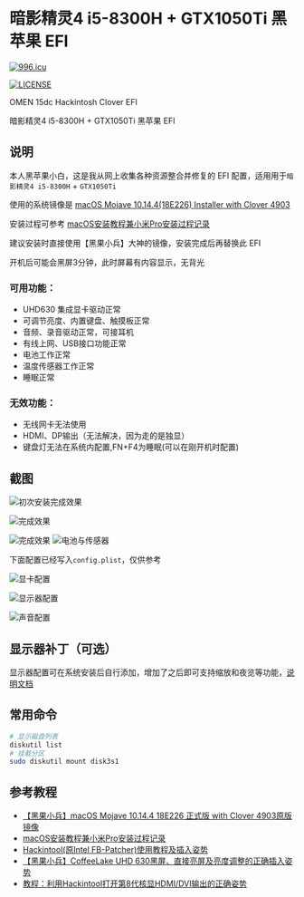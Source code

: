 # 暗影精灵4 i5-8300H + GTX1050Ti 黑苹果 EFI

[![996.icu](https://img.shields.io/badge/link-996.icu-red.svg)](https://996.icu)

[![LICENSE](https://img.shields.io/badge/license-Anti%20996-blue.svg)](https://github.com/996icu/996.ICU/blob/master/LICENSE)

OMEN 15dc Hackintosh Clover EFI

暗影精灵4 i5-8300H + GTX1050Ti 黑苹果 EFI

## 说明

本人黑苹果小白，这是我从网上收集各种资源整合并修复的 EFI 配置，适用用于`暗影精灵4 i5-8300H` + `GTX1050Ti`

使用的系统镜像是 [macOS Mojave 10.14.4(18E226) Installer with Clover 4903](https://blog.daliansky.net/macOS-Mojave-10.14.4-18E226-official-version-with-Clover-4903-original-image.html#more)

安装过程可参考 [macOS安装教程兼小米Pro安装过程记录](https://blog.daliansky.net/MacOS-installation-tutorial-XiaoMi-Pro-installation-process-records.html)

建议安装时直接使用【黑果小兵】大神的镜像，安装完成后再替换此 EFI

开机后可能会黑屏3分钟，此时屏幕有内容显示，无背光

### 可用功能：

- UHD630 集成显卡驱动正常
- 可调节亮度、内置键盘、触摸板正常
- 音频、录音驱动正常，可接耳机
- 有线上网、USB接口功能正常
- 电池工作正常
- 温度传感器工作正常
- 睡眠正常

### 无效功能：

- 无线网卡无法使用
- HDMI、DP输出（无法解决，因为走的是独显）
- 键盘灯无法在系统内配置,FN+F4为睡眠(可以在刚开机时配置)

## 截图

![初次安装完成效果](https://ws3.sinaimg.cn/large/005BYqpgly1g1s3fbr5igj31hc0u0u0x.jpg)

![完成效果](https://ws3.sinaimg.cn/large/005BYqpgly1g1s3japa5zj31hc0u0u0x.jpg)

![完成效果](https://spxg.me/wp-content/uploads/2019/06/%E5%B1%8F%E5%B9%95%E5%BF%AB%E7%85%A7-2019-06-21-%E4%B8%8B%E5%8D%881.35.43.png)
![电池与传感器](https://spxg.me/wp-content/uploads/2019/06/QQ20190621-134227.png)

下面配置已经写入`config.plist`，仅供参考

![显卡配置](https://ws3.sinaimg.cn/large/005BYqpgly1g1s3mcfnxsj30j80kidk7.jpg)

![显示器配置](https://ws3.sinaimg.cn/large/005BYqpgly1g1s3n6ca0aj30j80ki0wo.jpg)

![声音配置](https://ws3.sinaimg.cn/large/005BYqpgly1g1s44mcri7j30j80kijv9.jpg)

## 显示器补丁（可选）

显示器配置可在系统安装后自行添加，增加了之后即可支持缩放和夜览等功能，[说明文档](./DisplayPatch/README.md)

## 常用命令

```sh
# 显示磁盘列表
diskutil list
# 挂载分区
sudo diskutil mount disk3s1
```

## 参考教程

- [【黑果小兵】macOS Mojave 10.14.4 18E226 正式版 with Clover 4903原版镜像](https://blog.daliansky.net/macOS-Mojave-10.14.4-18E226-official-version-with-Clover-4903-original-image.html)
- [macOS安装教程兼小米Pro安装过程记录](https://blog.daliansky.net/MacOS-installation-tutorial-XiaoMi-Pro-installation-process-records.html)
- [Hackintool(原Intel FB-Patcher)使用教程及插入姿势](https://blog.daliansky.net/Intel-FB-Patcher-tutorial-and-insertion-pose.html)
- [【黑果小兵】CoffeeLake UHD 630黑屏、直接亮屏及亮度调整的正确插入姿势](https://blog.daliansky.net/CoffeeLake-UHD-630-black-screen-direct-bright-screen-and-correct-adjustment-of-brightness-adjustment.html)
- [教程：利用Hackintool打开第8代核显HDMI/DVI输出的正确姿势](https://blog.daliansky.net/Tutorial-Using-Hackintool-to-open-the-correct-pose-of-the-8th-generation-core-display-HDMI-or-DVI-output.html)
